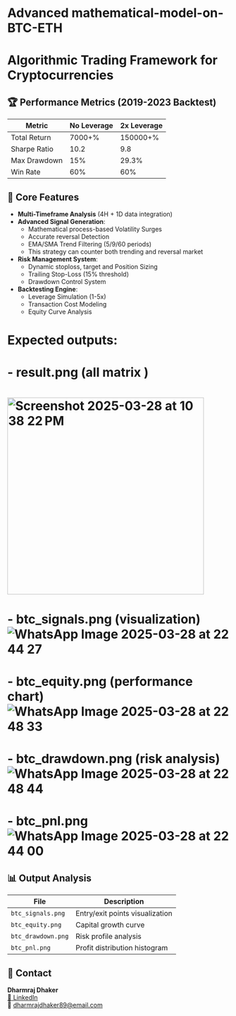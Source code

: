 # Advanced mathematical-model-on-BTC-ETH

# Algorithmic Trading Framework for Cryptocurrencies 

## 🏆 Performance Metrics (2019-2023 Backtest)
| Metric                | No Leverage | 2x Leverage |
|-----------------------|-------------|-------------|
| Total Return          | 7000+%        | 150000+%        |
| Sharpe Ratio          | 10.2        | 9.8         |
| Max Drawdown          | 15%       | 29.3%       |
| Win Rate              | 60%       | 60%       |

## 🚀 Core Features
- **Multi-Timeframe Analysis** (4H + 1D data integration)
- **Advanced Signal Generation**:
  - Mathematical process-based Volatility Surges
  - Accurate reversal Detection
  - EMA/SMA Trend Filtering (5/9/60 periods)
  - This strategy can counter both trending and reversal market
- **Risk Management System**:
  - Dynamic stoploss, target and  Position Sizing
  - Trailing Stop-Loss (15% threshold)
  - Drawdown Control System
- **Backtesting Engine**:
  - Leverage Simulation (1-5x)
  - Transaction Cost Modeling
  - Equity Curve Analysis

# Expected outputs:
# - result.png (all matrix )
# <img width="446" alt="Screenshot 2025-03-28 at 10 38 22 PM" src="https://github.com/user-attachments/assets/0a28a484-f472-4201-89d1-2a6fe1ffd101" />

# - btc_signals.png (visualization)![WhatsApp Image 2025-03-28 at 22 44 27](https://github.com/user-attachments/assets/505808b1-e441-4cf0-9017-a04402570a29)

# - btc_equity.png (performance chart)![WhatsApp Image 2025-03-28 at 22 48 33](https://github.com/user-attachments/assets/e54f9ac7-096a-448b-99a4-46950f79e92e)

# - btc_drawdown.png (risk analysis)![WhatsApp Image 2025-03-28 at 22 48 44](https://github.com/user-attachments/assets/48a5c6bc-f52b-4d2f-9bab-04c80f6c4bbf)
# - btc_pnl.png ![WhatsApp Image 2025-03-28 at 22 44 00](https://github.com/user-attachments/assets/21e31fe6-f343-485b-b52e-c7c8d9e9e235)

## 📊 Output Analysis
| File                | Description                          |
|---------------------|--------------------------------------|
| `btc_signals.png`   | Entry/exit points visualization      |
| `btc_equity.png`    | Capital growth curve                 |
| `btc_drawdown.png`  | Risk profile analysis                |
| `btc_pnl.png`       | Profit distribution histogram        |

## 📧 Contact
**Dharmraj Dhaker**  
[🔗 LinkedIn](www.linkedin.com/in/dharmraj-dhaker-a436b4250)  
📧 dharmrajdhaker89@email.com
